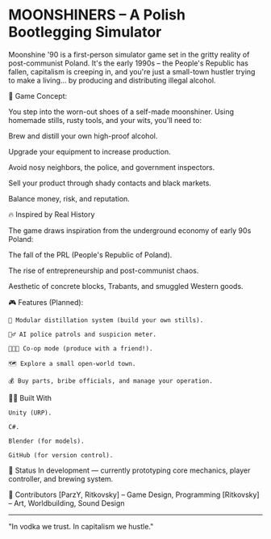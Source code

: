 # MOONSHINERS – A Polish Bootlegging Simulator
Moonshine '90 is a first-person simulator game set in the gritty reality of post-communist Poland. It's the early 1990s – the People's Republic has fallen, capitalism is creeping in, and you're just a small-town hustler trying to make a living... by producing and distributing illegal alcohol.

🥃 Game Concept:

You step into the worn-out shoes of a self-made moonshiner. Using homemade stills, rusty tools, and your wits, you'll need to:

Brew and distill your own high-proof alcohol.

Upgrade your equipment to increase production.

Avoid nosy neighbors, the police, and government inspectors.

Sell your product through shady contacts and black markets.

Balance money, risk, and reputation.


🔥 Inspired by Real History

  The game draws inspiration from the underground economy of early 90s Poland:

  The fall of the PRL (People's Republic of Poland).

  The rise of entrepreneurship and post-communist chaos.

  Aesthetic of concrete blocks, Trabants, and smuggled Western goods.



🎮 Features (Planned):

    🔧 Modular distillation system (build your own stills).

    🕵️‍♂️ AI police patrols and suspicion meter.

    🧑‍🤝‍🧑 Co-op mode (produce with a friend!).

    🗺️ Explore a small open-world town.

    💰 Buy parts, bribe officials, and manage your operation.


👨‍🔬 Built With

    Unity (URP).

    C#.

    Blender (for models).

    GitHub (for version control).

🚧 Status
In development — currently prototyping core mechanics, player controller, and brewing system.

🤝 Contributors
[ParzY, Ritkovsky] – Game Design, Programming
[Ritkovsky] – Art, Worldbuilding, Sound Design

---------------------------------------------

"In vodka we trust. In capitalism we hustle."

